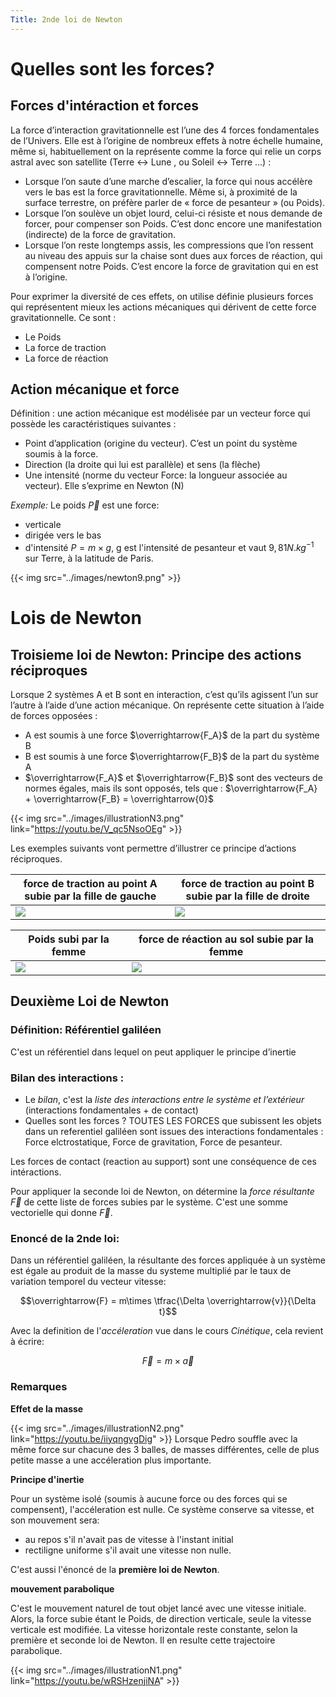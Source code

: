 ```yaml
---
Title: 2nde loi de Newton
---
```


# Quelles sont les forces?
## Forces d'intéraction et forces
La force d’interaction gravitationnelle est l’une des 4 forces fondamentales de l’Univers. Elle est à l’origine de nombreux effets à notre échelle humaine, même si, habituellement on la représente comme la force qui relie un corps astral avec son satellite (Terre <-> Lune , ou Soleil <-> Terre …) : 

* Lorsque l’on saute d’une marche d’escalier, la force qui nous accélère vers le bas est la force gravitationnelle. Même si, à proximité de la surface terrestre, on préfère parler de « force de pesanteur » (ou Poids).
* Lorsque l’on soulève un objet lourd, celui-ci résiste et nous demande de forcer, pour compenser son Poids. C’est donc encore une manifestation (indirecte) de la force de gravitation.
* Lorsque l’on reste longtemps assis, les compressions que l’on ressent au niveau des appuis sur la chaise sont dues aux forces de réaction, qui compensent notre Poids. C’est encore la force de gravitation qui en est à l’origine.

Pour exprimer la diversité de ces effets, on utilise définie plusieurs forces qui représentent mieux les actions mécaniques qui dérivent de cette force gravitationnelle. Ce sont : 

- Le Poids
- La force de traction
- La force de réaction

## Action mécanique et force
Définition : une action mécanique est modélisée par un vecteur force qui possède les caractéristiques suivantes : 

* Point d’application (origine du vecteur). C’est un point du système soumis à la force.
* Direction (la droite qui lui est parallèle) et sens (la flèche)
* Une intensité (norme du vecteur Force: la longueur associée au vecteur). Elle s’exprime en Newton (N)

*Exemple:* Le poids $\overrightarrow{P}$ est une force:

* verticale
* dirigée vers le bas
* d'intensité $P = m\times g$, g est l'intensité de pesanteur et vaut $9,81N.kg^{-1}$ sur Terre, à la latitude de Paris.

{{< img src="../images/newton9.png" >}}
# Lois de Newton
## Troisieme loi de Newton: Principe des actions réciproques
Lorsque 2 systèmes A et B sont en interaction, c’est qu’ils agissent l’un sur l’autre à l’aide d’une action mécanique. On représente cette situation à l’aide de forces opposées : 

* A est soumis à une force $\overrightarrow{F_A}$ de la part du système B
* B est soumis à une force $\overrightarrow{F_B}$ de la part du système A
* $\overrightarrow{F_A}$ et $\overrightarrow{F_B}$ sont des vecteurs de normes égales, mais ils sont opposés, tels que : $\overrightarrow{F_A} + \overrightarrow{F_B} = \overrightarrow{0}$

{{< img src="../images/illustrationN3.png" link="https://youtu.be/V_qc5NsoOEg" >}}

Les exemples suivants vont permettre d’illustrer ce principe d’actions réciproques.



| force de traction au point A subie par la fille de gauche | force de traction au point B subie par la fille de droite |
| --- | --- |
| <img src="../images/newton12.png"> | <img src="../images/newton13.png"> |


| Poids subi par la femme | force de réaction au sol subie par la femme |
| --- | --- |
| <img src="../images/newton6.png"> | <img src="../images/newton7.png"> |

## Deuxième Loi de Newton
### Définition: Référentiel galiléen
C'est un référentiel dans lequel on peut appliquer le principe d’inertie
### Bilan des interactions :
* Le *bilan*, c'est la *liste des interactions entre le système et l’extérieur* (interactions fondamentales + de contact)
* Quelles sont les forces ? TOUTES LES FORCES que subissent les objets dans un referentiel galiléen sont issues des interactions fondamentales : Force elctrostatique, Force de gravitation, Force de pesanteur.

Les forces de contact (reaction au support) sont une conséquence de ces intéractions.

Pour appliquer la seconde loi de Newton, on détermine la *force résultante* $\overrightarrow{F}$ de cette liste de forces subies par le système. C'est une somme vectorielle qui donne $\overrightarrow{F}$.

### Enoncé de la 2nde loi:
Dans un référentiel galiléen, la résultante des forces appliquée à un système est égale au produit de la masse du systeme multiplié par le taux de variation temporel du vecteur vitesse:

$$\overrightarrow{F} = m\times \tfrac{\Delta \overrightarrow{v}}{\Delta t}$$

Avec la definition de l'*accéleration* vue dans le cours *Cinétique*, cela revient à écrire:

$$\overrightarrow{F} = m\times \overrightarrow{a}$$

### Remarques
**Effet de la masse** 

{{< img src="../images/illustrationN2.png" link="https://youtu.be/iiyqngvgDig" >}}
Lorsque Pedro souffle avec la même force sur chacune des 3 balles, de masses différentes, celle de plus petite masse a une accéleration plus importante.

**Principe d'inertie** 

Pour un système isolé (soumis à aucune force ou des forces qui se compensent), l'accéleration est nulle. Ce système conserve sa vitesse, et son mouvement sera:

* au repos s'il n'avait pas de vitesse à l'instant initial
* rectiligne uniforme s'il avait une vitesse non nulle.

C'est aussi l'énoncé de la **première loi de Newton**.

**mouvement parabolique** 

C'est le mouvement naturel de tout objet lancé avec une vitesse initiale. Alors, la force subie étant le Poids, de direction verticale, seule la vitesse verticale est modifiée. La vitesse horizontale reste constante, selon la première et seconde loi de Newton. Il en resulte cette trajectoire parabolique.

{{< img src="../images/illustrationN1.png" link="https://youtu.be/wRSHzenjiNA" >}}